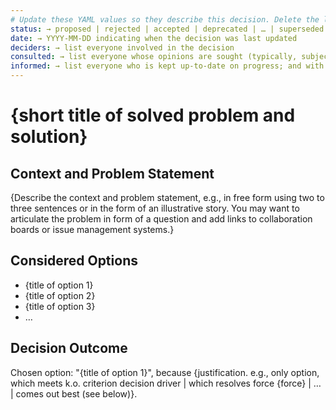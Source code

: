 ```yaml
---
# Update these YAML values so they describe this decision. Delete the leading `→` characters.
status: → proposed | rejected | accepted | deprecated | … | superseded by [ADR-00XX](./0001-improve-connection-between-home-page-and-products.md)
date: → YYYY-MM-DD indicating when the decision was last updated
deciders: → list everyone involved in the decision
consulted: → list everyone whose opinions are sought (typically, subject matter experts); and with whom there is two-way communication
informed: → list everyone who is kept up-to-date on progress; and with whom there is one-way communication
---
```

# {short title of solved problem and solution}

## Context and Problem Statement

{Describe the context and problem statement, e.g., in free form using two to three sentences or in the form of an illustrative story.
 You may want to articulate the problem in form of a question and add links to collaboration boards or issue management systems.}


## Considered Options

* {title of option 1}
* {title of option 2}
* {title of option 3}
* … <!-- numbers of options can vary -->

## Decision Outcome

Chosen option: "{title of option 1}", because
{justification. e.g., only option, which meets k.o. criterion decision driver | which resolves force {force} | … | comes out best (see below)}.

